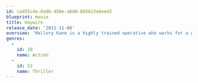 ```yaml
---
id: cad55c4e-0a8b-458e-a6d8-803623e8ee43
blueprint: movie
title: Haywire
release_date: '2011-11-06'
overview: 'Mallory Kane is a highly trained operative who works for a government security contractor in the dirtiest, most dangerous corners of the world. After successfully freeing a Chinese journalist held hostage, she is double crossed and left for dead by someone close to her in her own agency. Suddenly the target of skilled assassins who know her every move, Mallory must find the truth in order to stay alive.'
genres:
  -
    id: 28
    name: Action
  -
    id: 53
    name: Thriller
---
```

